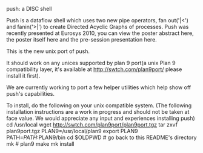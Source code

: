push: a DISC shell

Push is a dataflow shell which uses two new pipe operators, fan out('|<') and fanin('>|') to create Directed Acyclic Graphs of processes. Push was recently presented at Eurosys 2010, you can view the poster abstract here, the poster itself here and the pre-session presentation here.

This is the new unix port of push.

It should work on any unices supported by plan 9 port(a unix Plan 9 compatibility layer, it's available at http://swtch.com/plan9port/ please install it first).

We are currently working to port a few helper utilities which help show off push's capabilities.

To install, do the following on your unix compatible system. (The following installation instructions are a work in progress and should not be taken at face value. We would appreciate any input and experiences installing push) cd /usr/local wget http://swtch.com/plan9port/plan9port.tgz tar zxvf plan9port.tgz PLAN9=/usr/local/plan9 export PLAN9 PATH=${PATH}:$PLAN9/bin cd $OLDPWD # go back to this README's directory mk # plan9 make mk install

